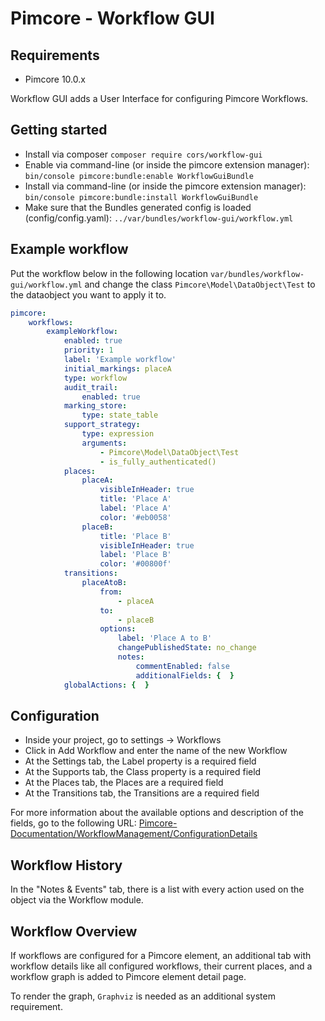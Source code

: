 # Pimcore - Workflow GUI

## Requirements
 - Pimcore 10.0.x

Workflow GUI adds a User Interface for configuring Pimcore Workflows.

## Getting started
 * Install via composer ```composer require cors/workflow-gui```
 * Enable via command-line (or inside the pimcore extension manager): ```bin/console pimcore:bundle:enable WorkflowGuiBundle```
 * Install via command-line (or inside the pimcore extension manager): ```bin/console pimcore:bundle:install WorkflowGuiBundle```
 * Make sure that the Bundles generated config is loaded (config/config.yaml): ```../var/bundles/workflow-gui/workflow.yml```

## Example workflow
Put the workflow below in the following location ``var/bundles/workflow-gui/workflow.yml`` and change the class ``Pimcore\Model\DataObject\Test`` to the dataobject you want to apply it to.
```yaml
pimcore:
    workflows:
        exampleWorkflow:
            enabled: true
            priority: 1
            label: 'Example workflow'
            initial_markings: placeA
            type: workflow
            audit_trail:
                enabled: true
            marking_store:
                type: state_table
            support_strategy:
                type: expression
                arguments:
                    - Pimcore\Model\DataObject\Test
                    - is_fully_authenticated()
            places:
                placeA:
                    visibleInHeader: true
                    title: 'Place A'
                    label: 'Place A'
                    color: '#eb0058'
                placeB:
                    title: 'Place B'
                    visibleInHeader: true
                    label: 'Place B'
                    color: '#00800f'
            transitions:
                placeAtoB:
                    from:
                        - placeA
                    to:
                        - placeB
                    options:
                        label: 'Place A to B'
                        changePublishedState: no_change
                        notes:
                            commentEnabled: false
                            additionalFields: {  }
            globalActions: {  }

```

## Configuration

 * Inside your project, go to settings -> Workflows
 * Click in Add Workflow and enter the name of the new Workflow
 * At the Settings tab, the Label property is a required field
 * At the Supports tab, the Class property is a required field
 * At the Places tab, the Places are a required field
 * At the Transitions tab, the Transitions are a required field
 
For more information about the available options and description of the fields, go to the following URL:
[Pimcore-Documentation/WorkflowManagement/ConfigurationDetails](https://pimcore.com/docs/5.x/Development_Documentation/Workflow_Management/Configuration_Details/index.html)

## Workflow History

In the "Notes & Events" tab, there is a list with every action used on the object via the Workflow module.

## Workflow Overview

If workflows are configured for a Pimcore element, an additional tab with workflow details like all configured workflows, their current places, and a workflow graph is added to Pimcore element detail page.

To render the graph, ```Graphviz``` is needed as an additional system requirement.
